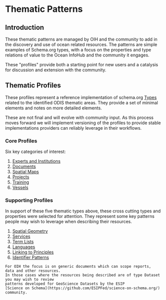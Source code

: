 # Thematic Patterns

## Introduction

These thematic patterns are managed by OIH and the community to add in the discovery and use 
of ocean related resources.  The patterns are simple examples of Schema.org types, with a focus
on the properties and type relations of value to the Ocean InfoHub and the community it engages. 

These "profiles" provide both a starting point for new users and a catalysis for discussion and 
extension with the community.

## Thematic Profiles

These profiles represent a reference implementation of schema.org<n/> [Types](https://schema.org/docs/full.html) 
related to the identified ODIS thematic areas.  They provide a set of minimal elements 
and notes on more detailed elements.  

These are not final and will evolve with community input.  As this process moves forward we will implement
versioning of the profiles to provide stable implementations providers can reliably leverage in their workflows.

### Core Profiles

Six key categories of interest:

1. [Experts and Institutions](./expinst/README.md)
2. [Documents](./docs/README.md)
3. [Spatial Maps](./docs/README.md)
4. [Projects](./projects/README.md)
5. [Training](./training/README.md)
6. [Vessels](./vessels/README.md)


### Supporting Profiles

In support of these five thematic types above, these cross cutting types and properties were 
selected for attention.  They represent some key patterns people may wish to leverage when 
describing their resources.  

1. [Spatial Geometry](./spatial/README.md)
2. [Services](./services/README.md)
3. [Term Lists](./terms/list.md)
4. [Languages](./languages/languages.md)
5. [Linking to Principles](./sdg/index.md)
6. [Identifier Patterns](./identifier/id.md)

```{seealso}
For OIH the focus is on generic documents which can scope reports, data and other resources.
In those cases where the resources being described are of type Dataset you may wish to review
patterns developed for GeoScience Datasets by the ESIP
[Science on Schema](https://github.com/ESIPFed/science-on-schema.org/) community.

```
